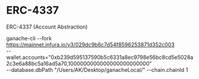 # ERC-4337
ERC-4337 (Account Abstraction)

ganache-cli --fork https://mainnet.infura.io/v3/029dc9b6c7d54f8596253871d352c003 \
--wallet.accounts="0xb239d595137590b5c6331a8ec9798e56bc8cd5e5028a2c3e6a88bc5a16ad5a70,1000000000000000000000000" \
--database.dbPath "/Users/AK/Desktop/ganacheLocal/" --chain.chainId 1 

